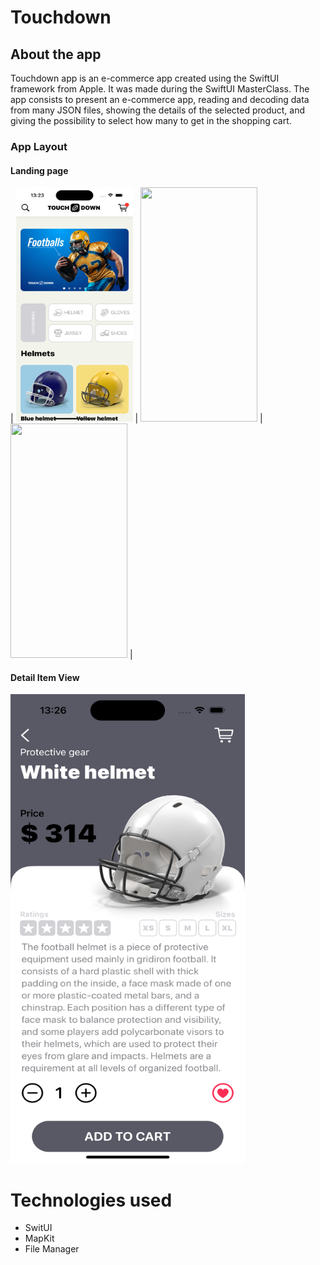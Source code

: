 # Touchdown

## About the app

Touchdown app is an e-commerce app created using the SwiftUI framework from Apple. It was made during the SwiftUI MasterClass. The app consists to present an e-commerce app, reading and decoding data from many JSON files, showing the details of the selected product, and giving the possibility to select how many to get in the shopping cart.

### App Layout

#### Landing page

| <img src="https://github.com/og1421/Touchdown/blob/main/Images/landingView.png"
height="375" width="187"> | <img src="https://github.com/og1421/Touchdown/blob/main/Images/landingView2.png"
height="375" width="187"> | <img src="https://github.com/og1421/Touchdown/blob/main/Images/landingView3.png" 
height="375" width="187"> | 

#### Detail Item View

<img src="https://github.com/og1421/Touchdown/blob/main/Images/detailItemView.png" 
height="750" width="375">

# Technologies used
- SwitUI 
- MapKit
- File Manager
